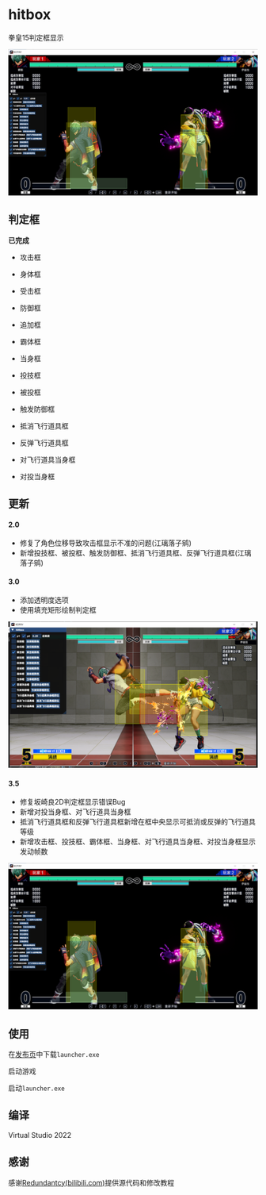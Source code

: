 # hitbox

拳皇15判定框显示

![](./update-3.5.png)



## 判定框

**已完成**

- 攻击框
- 身体框
- 受击框
- 防御框
- 追加框
- 霸体框
- 当身框

- 投技框
- 被投框
- 触发防御框
- 抵消飞行道具框
- 反弹飞行道具框
- 对飞行道具当身框
- 对投当身框

## 更新

#### **2.0**

- 修复了角色位移导致攻击框显示不准的问题(江璃落子鹓)
- 新增投技框、被投框、触发防御框、抵消飞行道具框、反弹飞行道具框(江璃落子鹓)

#### 3.0

- 添加透明度选项
- 使用填充矩形绘制判定框

![](./update-3.0.png)

#### 3.5
- 修复坂崎良2D判定框显示错误Bug
- 新增对投当身框、对飞行道具当身框
- 抵消飞行道具框和反弹飞行道具框新增在框中央显示可抵消或反弹的飞行道具等级
- 新增攻击框、投技框、霸体框、当身框、对飞行道具当身框、对投当身框显示发动帧数

![](./update-3.5.png)

## 使用

在[发布页](https://github.com/Moon-night-Fragment/hitbox/releases)中下载`launcher.exe`

启动游戏

启动`launcher.exe`

## 编译

Virtual Studio 2022

## 感谢

感谢[Redundantcy(bilibili.com)](https://space.bilibili.com/107436250)提供源代码和修改教程
